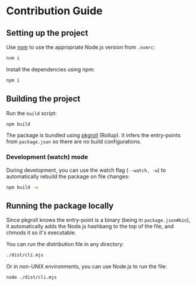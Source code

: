 # Contribution Guide

## Setting up the project

Use [nvm](https://nvm.sh) to use the appropriate Node.js version from `.nvmrc`:

```sh
nvm i
```

Install the dependencies using npm:

```sh
npm i
```

## Building the project

Run the `build` script:

```sh
npm build
```

The package is bundled using [pkgroll](https://github.com/privatenumber/pkgroll) (Rollup). It infers the entry-points from `package.json` so there are no build configurations.

### Development (watch) mode

During development, you can use the watch flag (`--watch, -w`) to automatically rebuild the package on file changes:

```sh
npm build -w
```

## Running the package locally

Since pkgroll knows the entry-point is a binary (being in `package.json#bin`), it automatically adds the Node.js hashbang to the top of the file, and chmods it so it's executable.

You can run the distribution file in any directory:

```sh
./dist/cli.mjs
```

Or in non-UNIX environments, you can use Node.js to run the file:

```sh
node ./dist/cli.mjs
```
